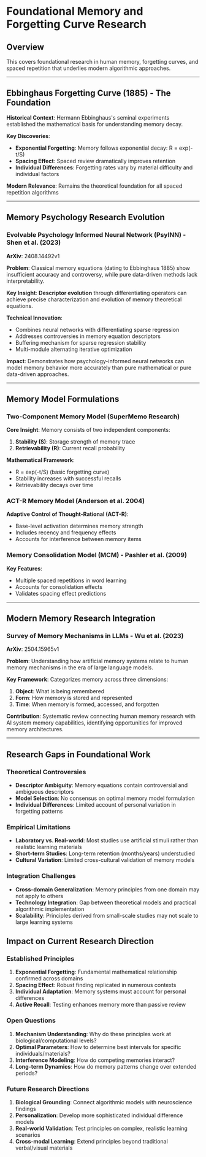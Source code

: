 # Foundational Memory and Forgetting Curve Research

## Overview
This covers foundational research in human memory, forgetting curves, and spaced repetition that underlies modern algorithmic approaches.

---

## Ebbinghaus Forgetting Curve (1885) - The Foundation

**Historical Context**: Hermann Ebbinghaus's seminal experiments established the mathematical basis for understanding memory decay.

**Key Discoveries**:
- **Exponential Forgetting**: Memory follows exponential decay: R = exp(-t/S)
- **Spacing Effect**: Spaced review dramatically improves retention
- **Individual Differences**: Forgetting rates vary by material difficulty and individual factors

**Modern Relevance**: Remains the theoretical foundation for all spaced repetition algorithms

---

## Memory Psychology Research Evolution

### Evolvable Psychology Informed Neural Network (PsyINN) - Shen et al. (2023)

**ArXiv**: 2408.14492v1

**Problem**: Classical memory equations (dating to Ebbinghaus 1885) show insufficient accuracy and controversy, while pure data-driven methods lack interpretability.

**Key Insight**: **Descriptor evolution** through differentiating operators can achieve precise characterization and evolution of memory theoretical equations.

**Technical Innovation**:
- Combines neural networks with differentiating sparse regression
- Addresses controversies in memory equation descriptors
- Buffering mechanism for sparse regression stability
- Multi-module alternating iterative optimization

**Impact**: Demonstrates how psychology-informed neural networks can model memory behavior more accurately than pure mathematical or pure data-driven approaches.

---

## Memory Model Formulations

### Two-Component Memory Model (SuperMemo Research)

**Core Insight**: Memory consists of two independent components:
1. **Stability (S)**: Storage strength of memory trace
2. **Retrievability (R)**: Current recall probability

**Mathematical Framework**:
- R = exp(-t/S) (basic forgetting curve)
- Stability increases with successful recalls
- Retrievability decays over time

### ACT-R Memory Model (Anderson et al. 2004)

**Adaptive Control of Thought-Rational (ACT-R)**:
- Base-level activation determines memory strength
- Includes recency and frequency effects
- Accounts for interference between memory items

### Memory Consolidation Model (MCM) - Pashler et al. (2009)

**Key Features**:
- Multiple spaced repetitions in word learning
- Accounts for consolidation effects
- Validates spacing effect predictions

---

## Modern Memory Research Integration

### Survey of Memory Mechanisms in LLMs - Wu et al. (2023)

**ArXiv**: 2504.15965v1

**Problem**: Understanding how artificial memory systems relate to human memory mechanisms in the era of large language models.

**Key Framework**: Categorizes memory across three dimensions:
1. **Object**: What is being remembered
2. **Form**: How memory is stored and represented  
3. **Time**: When memory is formed, accessed, and forgotten

**Contribution**: Systematic review connecting human memory research with AI system memory capabilities, identifying opportunities for improved memory architectures.

---

## Research Gaps in Foundational Work

### Theoretical Controversies
- **Descriptor Ambiguity**: Memory equations contain controversial and ambiguous descriptors
- **Model Selection**: No consensus on optimal memory model formulation
- **Individual Differences**: Limited account of personal variation in forgetting patterns

### Empirical Limitations  
- **Laboratory vs. Real-world**: Most studies use artificial stimuli rather than realistic learning materials
- **Short-term Studies**: Long-term retention (months/years) understudied
- **Cultural Variation**: Limited cross-cultural validation of memory models

### Integration Challenges
- **Cross-domain Generalization**: Memory principles from one domain may not apply to others
- **Technology Integration**: Gap between theoretical models and practical algorithmic implementation
- **Scalability**: Principles derived from small-scale studies may not scale to large learning systems

## Impact on Current Research Direction

### Established Principles
1. **Exponential Forgetting**: Fundamental mathematical relationship confirmed across domains
2. **Spacing Effect**: Robust finding replicated in numerous contexts
3. **Individual Adaptation**: Memory systems must account for personal differences
4. **Active Recall**: Testing enhances memory more than passive review

### Open Questions
1. **Mechanism Understanding**: Why do these principles work at biological/computational levels?
2. **Optimal Parameters**: How to determine best intervals for specific individuals/materials?
3. **Interference Modeling**: How do competing memories interact?
4. **Long-term Dynamics**: How do memory patterns change over extended periods?

### Future Research Directions
1. **Biological Grounding**: Connect algorithmic models with neuroscience findings
2. **Personalization**: Develop more sophisticated individual difference models
3. **Real-world Validation**: Test principles on complex, realistic learning scenarios
4. **Cross-modal Learning**: Extend principles beyond traditional verbal/visual materials